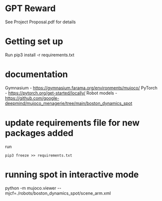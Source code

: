 # GPT Reward
See Project Proposal.pdf for details

# Getting set up
Run pip3 install -r requirements.txt

# documentation
Gymnasium - https://gymnasium.farama.org/environments/mujoco/
PyTorch - https://pytorch.org/get-started/locally/
Robot models - https://github.com/google-deepmind/mujoco_menagerie/tree/main/boston_dynamics_spot

# update requirements file for new packages added
run 
```
pip3 freeze >> requirements.txt
```

# running spot in interactive mode
 python -m mujoco.viewer --mjcf=./robots/boston_dynamics_spot/scene_arm.xml